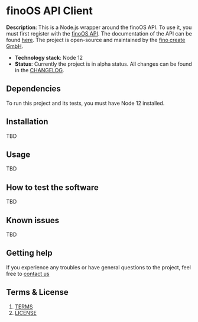 # finoOS API Client 

**Description**:  This is a Node.js wrapper around the finoOS API. To use it, you must first register with the [finoOS API](https://os.fino.ai). The documentation of the API can be found [here](https://os.fino.ai/docs). The project is open-source and maintained by the [fino create GmbH](https://fino.ai).

  - **Technology stack**: Node 12
  - **Status**:  Currently the project is in alpha status. All changes can be found in the [CHANGELOG](CHANGELOG.md).

## Dependencies

To run this project and its tests, you must have Node 12 installed.

## Installation

TBD

## Usage

TBD

## How to test the software

TBD

## Known issues

TBD

## Getting help

If you experience any troubles or have general questions to the project, feel free to [contact us](mailto:os.support@fino.run)

## Terms & License
1. [TERMS](TERMS.md)
2. [LICENSE](LICENSE)
